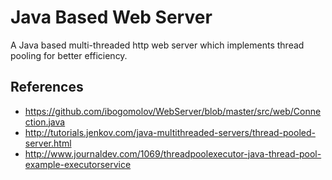 # Java Based Web Server

A Java based multi-threaded http web server which implements thread pooling for better efficiency.

## References
- https://github.com/ibogomolov/WebServer/blob/master/src/web/Connection.java
- http://tutorials.jenkov.com/java-multithreaded-servers/thread-pooled-server.html
- http://www.journaldev.com/1069/threadpoolexecutor-java-thread-pool-example-executorservice